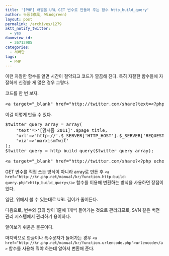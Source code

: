 ```yaml
---
title: '[PHP] 배열을 URL GET 변수로 만들어 주는 함수 http_build_query'
author: 녹풍(綠風, Windgreen)
layout: post
permalink: /archives/1279
aktt_notify_twitter:
  - yes
daumview_id:
  - 36713905
categories:
  - 서버단
tags:
  - PHP
---
```

이런 자잘한 함수를 알면 시간이 절약되고 코드가 깔끔해 진다. 특히 자잘한 함수들에 자잘하게 신경쓸 게 많은 경우 그렇다.

코드를 한 번 보자.

<pre>&lt;a target="_blank" href="http://twitter.com/share?text=&lt;?php echo urlencode(&#039;[맑시즘 2011]&#039;.$page_title)?&gt;&url=http://&lt;?php echo $_SERVER[&#039;HTTP_HOST&#039;].$_SERVER[&#039;REQUEST_URI&#039;]?&gt;&via=marxismTwit" title="트위터로 퍼가요"&gt;</pre>

이걸 이렇게 만들 수 있다.

<pre class="brush:php">$twitter_query_array = array(
	&#039;text&#039;=&gt;&#039;[맑시즘 2011]&#039;.$page_title,
	&#039;url&#039;=&gt;&#039;http://&#039;.$_SERVER[&#039;HTTP_HOST&#039;].$_SERVER[&#039;REQUEST_URI&#039;],
	&#039;via&#039;=&gt;&#039;marxismTwit&#039;
);
$twitter_query = http_build_query($twitter_query_array);</pre>

<pre>&lt;a target="_blank" href="http://twitter.com/share?&lt;?php echo $twitter_query?&gt;" title="트위터로 퍼가요"&gt;</pre>

GET 변수를 직접 쓰는 방식이 아니라 array로 만든 후 `<a href="http://kr.php.net/manual/kr/function.http-build-query.php">http_build_query</a>` 함수를 이용해 변환하는 방식을 사용하면 장점이 있다.

일단, 위에서 볼 수 있는대로 URL 길이가 줄어든다.

다음으로, 변수와 값의 쌍이 1줄에 1개씩 들어가는 것으로 관리되므로, SVN 같은 버전관리 시스템에서 관리하기 용이하다.

알아보기 쉬움은 물론이다.

마지막으로 한글이나 특수문자가 들어가는 경우 `<a href="http://kr.php.net/manual/kr/function.urlencode.php">urlencode</a>` 함수를 사용해 줘야 하는데 알아서 변환해 준다.